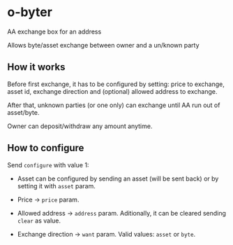 # o-byter
AA exchange box for an address

Allows byte/asset exchange between owner and a un/known party

## How it works
Before first exchange, it has to be configured by setting: price to exchange, asset id, exchange direction and (optional) allowed address to exchange.

After that, unknown parties (or one only) can exchange until AA run out of asset/byte.

Owner can deposit/withdraw any amount anytime.

## How to configure
Send `configure` with value 1:

- Asset can be configured by sending an asset (will be sent back) or by setting it with `asset` param.

- Price -> `price` param.

- Allowed address -> `address` param. Aditionally, it can be cleared sending `clear` as value.

- Exchange direction -> `want` param. Valid values: `asset` or `byte`.
